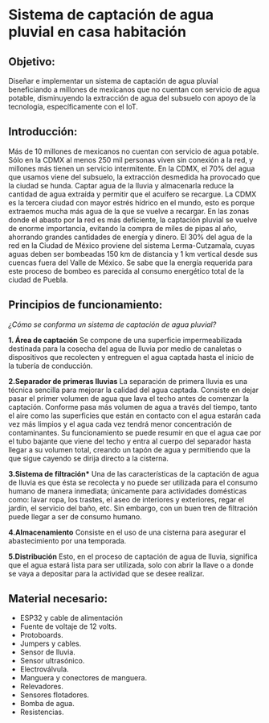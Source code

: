 # Sistema de captación de agua pluvial en casa habitación

## **Objetivo:**

Diseñar e implementar un sistema de captación de agua pluvial beneficiando a millones de mexicanos que no cuentan con servicio de agua potable, disminuyendo la extracción de agua del subsuelo con apoyo de la tecnología, específicamente con el IoT.

## **Introducción:**

Más de 10 millones de mexicanos no cuentan con servicio de agua potable. Sólo en la CDMX al menos 250 mil personas viven sin conexión a la red, y millones más tienen un servicio intermitente.
En la CDMX, el 70% del agua que usamos viene del subsuelo, la extracción desmedida ha provocado que la ciudad se hunda. 
Captar agua de la lluvia y almacenarla reduce la cantidad de agua extraída y permitir que el acuífero se recargue. La CDMX es la tercera ciudad con mayor estrés hídrico en el mundo, esto es porque extraemos mucha más agua de la que se vuelve a recargar. En las zonas donde el abasto por la red es más deficiente, la captación pluvial se vuelve de enorme importancia, evitando la compra de miles de pipas al año, ahorrando grandes cantidades de energía y dinero. El 30% del agua de la red en la Ciudad de México proviene del sistema Lerma-Cutzamala, cuyas aguas deben ser bombeadas 150 km de distancia y 1 km vertical desde sus cuencas fuera del Valle de México. Se sabe que la energía requerida para este proceso de bombeo es parecida al consumo energético total de la ciudad de Puebla.

## **Principios de funcionamiento:**

*¿Cómo se conforma un sistema de captación de agua pluvial?*

**1. Área de captación**
Se compone de una superficie impermeabilizada destinada para la cosecha del agua de lluvia por medio de canaletas o dispositivos que recolecten y entreguen el agua captada hasta el inicio de la tubería de conducción.

**2.Separador de primeras lluvias**
La separación de primera lluvia es una técnica sencilla para mejorar la calidad del agua captada. Consiste en dejar pasar el primer volumen de agua que lava el techo antes de comenzar la captación. Conforme pasa más volumen de agua a través del tiempo, tanto el aire como las superficies que están en contacto con el agua estarán cada vez más limpios y el agua cada vez tendrá menor concentración de contaminantes. Su funcionamiento se puede resumir en que el agua cae por el tubo bajante que viene del techo y entra al cuerpo del separador hasta llegar a su volumen total, creando un tapón de agua y permitiendo que la que sigue cayendo se dirija directo a la cisterna. 

**3.Sistema de filtración\***
Una de las características de la captación de agua de lluvia es que ésta se recolecta y no puede ser utilizada para el consumo humano de manera inmediata; únicamente para actividades domésticas como: lavar ropa, los trastes, el aseo de interiores y exteriores, regar el jardín, el servicio del baño, etc. Sin embargo, con un buen tren de filtración puede llegar a ser de consumo humano.

**4.Almacenamiento**
Consiste en el uso de una cisterna para asegurar el abastecimiento por una temporada.

**5.Distribución**
Esto, en el proceso de captación de agua de lluvia, significa que el agua estará lista para ser utilizada, solo con abrir la llave o a donde se vaya a depositar para la actividad que se desee realizar.

## **Material necesario:**
- ESP32 y cable de alimentación
- Fuente de voltaje de 12 volts.
- Protoboards.
- Jumpers y cables.
- Sensor de lluvia.
- Sensor ultrasónico.
- Electroválvula.
- Manguera y conectores de manguera.
- Relevadores.
- Sensores flotadores.
- Bomba de agua.
- Resistencias.

